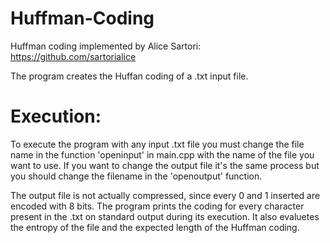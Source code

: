 # Huffman-Coding

Huffman coding implemented by Alice Sartori: https://github.com/sartorialice

The program creates the Huffan coding of a .txt input file.

# Execution:
To execute the program with any input .txt file you must change the file name in the function 'openinput' in main.cpp with the name of the file you want to use.
If you want to change the output file it's the same process but you should change the filename in the 'openoutput' function.

The output file is not actually compressed, since every 0 and 1 inserted are encoded with 8 bits. 
The program prints the coding for every character present in the .txt on standard output during its execution.
It also evaluetes the entropy of the file and the expected length of the Huffman coding.
